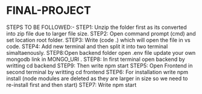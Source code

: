 # FINAL-PROJECT
STEPS TO BE FOLLOWED:-
STEP1: Unzip the folder first as its converted into zip file due to larger file size.
STEP2: Open command prompt (cmd) and set location root folder.
STEP3: Write (code .)  which will open the file in vs code.
STEP4: Add new terminal and then split it into two terminal simaltaenously.
STEP8:Open backend folder
open .env file
update your own mongodb link in MONGO_URI .
STEP8: In first terminal open backend by writting cd backend
STEP9: Then write npm start 
STEP5: Open Frontend in second terminal by writting cd frontend
STEP6: For installation write npm install (node modules are deleted as they are larger in size so we need to re-install first and then start)
STEP7: Write npm start

